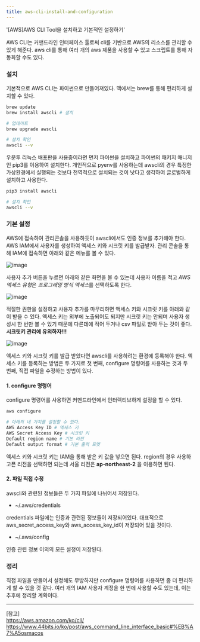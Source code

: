 ```yaml
---
title: aws-cli-install-and-configuration
---
```


'[AWS]AWS CLI Tool을 설치하고 기본적인 설정하기'

AWS CLI는 커맨드라인 인터페이스 툴로써 cli를 기반으로 AWS의 리소스를 관리할 수 있게 해준다. aws cli를 통해 여러 개의 aws 제품을 사용할 수 있고 스크립트를 통해 자동화할 수도 있다.

### 설치

기본적으로 AWS CLI는 파이썬으로 만들어져있다. 맥에서는 brew를 통해 편리하게 설치할 수 있다.

~~~sh
brew update
brew install awscli # 설치

# 업데이트
brew upgrade awscli

# 설치 확인
awscli --v
~~~

우분투 리눅스 배포판을 사용중이라면 먼저 파이썬을 설치하고 파이썬의 패키지 매니저인 pip3를 이용하여 설치한다. 개인적으로 pyenv를 사용하는데 awscli의 경우 특정한 가상환경에서 실행되는 것보다 전역적으로 설치되는 것이 낫다고 생각하여 글로벌하게 설치하고 사용한다.

~~~sh
pip3 install awscli

# 설치 확인
awscli --v
~~~

### 기본 설정

AWS에 접속하여 관리콘솔을 사용하듯이 awscli에서도 인증 정보를 추가해야 한다. AWS IAM에서 사용자를 생성하여 액세스 키와 시크릿 키를 발급받자. 관리 콘솔을 통해 IAM에 접속하면 아래와 같은 메뉴를 볼 수 있다. 

![image](https://user-images.githubusercontent.com/13075035/73726200-50765e80-4772-11ea-8eb7-c0f780fbc393.png)

사용자 추가 버튼을 누르면 아래와 같은 화면을 볼 수 있는데 사용자 이름을 적고 *AWS 엑세스 유형*은 *프로그래밍 방식 엑세스*를 선택하도록 한다.

![image](https://user-images.githubusercontent.com/13075035/73726270-81ef2a00-4772-11ea-8819-680f7ff28340.png)

적절한 권한을 설정하고 사용자 추가를 마무리하면 액세스 키와 시크릿 키를 아래와 같이 받을 수 있다. 엑세스 키는 외부에 노출되어도 되지만 시크릿 키는 안되며 사용자 생성시 한 번만 볼 수 있기 때문에 다른데에 적어 두거나 csv 파일로 받아 두는 것이 좋다. **시크릿키 관리에 유의하자!!!**

![image](https://user-images.githubusercontent.com/13075035/73726394-ce3a6a00-4772-11ea-98f1-4a681b02091b.png)

엑세스 키와 시크릿 키를 발급 받았다면 awscli를 사용하려는 환경에 등록해야 한다. 엑세스 키를 등록하는 방법은 두 가지로 첫 번째, configure 명령어를 사용하는 것과 두 번째, 직접 파일을 수정하는 방법이 있다. 

#### 1. configure 명령어

configure 명령어를 사용하면 커맨드라인에서 인터렉티브하게 설정을 할 수 있다. 

```sh
aws configure

# 아래의 네 가지를 설정할 수 있다.
AWS Access Key ID # 엑세스 키
AWS Secret Access Key # 시크릿 키
Default region name # 기본 리전
Default output format # 기본 출력 포멧
```

엑세스 키와 시크릿 키는 IAM을 통해 받은 키 값을 넣으면 된다. region의 경우 사용하고픈 리전을 선택하면 되는데 서울 리전은 **ap-northeast-2** 을 이용하면 된다. 

#### 2. 파일 직접 수정

awscli와 관련된 정보들은 두 가지 파일에 나뉘어서 저장된다. 

- ~/.aws/credentials

credentials 파일에는 인증과 관련된 정보들이 저장되어있다. 대표적으로 aws_secret_access_key와 aws_access_key_id이 저장되어 있을 것이다. 

- ~/.aws/config

인증 관련 정보 이외의 모든 설정이 저장된다. 

### 정리

직접 파일을 만들어서 설정해도 무방하지만 configure 명령어를 사용하면 좀 더 편리하게 할 수 있을 것 같다. 여러 개의 IAM 사용자 계정을 한 번에 사용할 수도 있는데, 이는 추후에 정리할 계획이다.


---
[참고]  
https://aws.amazon.com/ko/cli/  
https://www.44bits.io/ko/post/aws_command_line_interface_basic#%EB%A7%A5osmacos  
